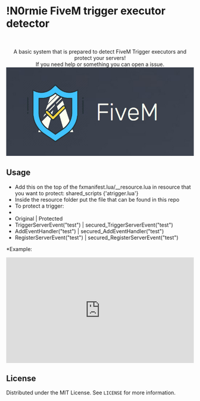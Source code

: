 # !N0rmie FiveM trigger executor detector
<br />
<p align="center">
  <p align="center">
    A basic system that is prepared to detect FiveM Trigger executors and protect your servers!
    <br />
    If you need help or something you can open a issue.
    <img src="https://github.com/N0rmie/Fivem-Trigger-Protector/blob/main/image.png?raw=true">
  </p>
</p>

## Usage

* Add this on the top of the fxmanifest.lua/__resource.lua in resource that you want to protect:
    shared_scripts {'atrigger.lua'}
* Inside the resource folder put the file that can be found in this repo
* To protect a trigger:
* 
* Original | Protected
* TriggerServerEvent("test") | secured_TriggerServerEvent("test")
* AddEventHandler("test") | secured_AddEventHandler("test")
* RegisterServerEvent("test") | secured_RegisterServerEvent("test")


*Example: 
<div style="width: 100%; height: 0px; position:relative; padding-bottom: 56.250%;">
  <iframe src="https://streamable.com/cb49wm" frameborder="0" width="100%" height="100%" allowfullscreen style = "width: 100%; height: 100%; position: absolute; left: 0px; top: 0px; overflow:hidden;">
  </iframe>
</div>

## License

Distributed under the MIT License. See `LICENSE` for more information.
